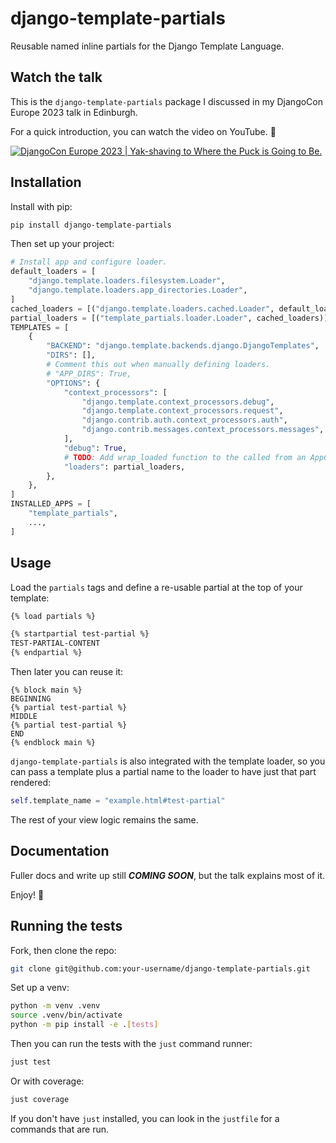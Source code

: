 # django-template-partials

Reusable named inline partials for the Django Template Language.

## Watch the talk

This is the `django-template-partials` package I discussed in my DjangoCon Europe 2023
talk in Edinburgh.

For a quick introduction, you can watch the video on YouTube. 🍿

[![DjangoCon Europe 2023 | Yak-shaving to Where the Puck is Going to Be.](https://img.youtube.com/vi/_3oGI4RC52s/0.jpg)](https://www.youtube.com/watch?v=_3oGI4RC52s)

## Installation

Install with pip:

```bash
pip install django-template-partials
```

Then set up your project:

```python
# Install app and configure loader.
default_loaders = [
    "django.template.loaders.filesystem.Loader",
    "django.template.loaders.app_directories.Loader",
]
cached_loaders = [("django.template.loaders.cached.Loader", default_loaders)]
partial_loaders = [("template_partials.loader.Loader", cached_loaders)]
TEMPLATES = [
    {
        "BACKEND": "django.template.backends.django.DjangoTemplates",
        "DIRS": [],
        # Comment this out when manually defining loaders.
        # "APP_DIRS": True,
        "OPTIONS": {
            "context_processors": [
                "django.template.context_processors.debug",
                "django.template.context_processors.request",
                "django.contrib.auth.context_processors.auth",
                "django.contrib.messages.context_processors.messages",
            ],
            "debug": True,
            # TODO: Add wrap_loaded function to the called from an AppConfig.ready().
            "loaders": partial_loaders,
        },
    },
]
INSTALLED_APPS = [
    "template_partials",
    ...,
]
```

## Usage

Load the `partials` tags and define a re-usable partial at the top of your
template:

```html
{% load partials %}

{% startpartial test-partial %}
TEST-PARTIAL-CONTENT
{% endpartial %}
```

Then later you can reuse it:

```
{% block main %}
BEGINNING
{% partial test-partial %}
MIDDLE
{% partial test-partial %}
END
{% endblock main %}
```

`django-template-partials` is also integrated with the template loader, so you can pass a template plus a partial name to the loader to have just that part rendered:

```python
self.template_name = "example.html#test-partial"
```

The rest of your view logic remains the same.

## Documentation

Fuller docs and write up still ***COMING SOON***, but the talk explains most of
it.

Enjoy! 🚀

## Running the tests

Fork, then clone the repo:

```sh
git clone git@github.com:your-username/django-template-partials.git
```

Set up a venv:

```sh
python -m venv .venv
source .venv/bin/activate
python -m pip install -e .[tests]
```

Then you can run the tests with the `just` command runner: 

```sh
just test
```

Or with coverage: 

```sh
just coverage
```

If you don't have `just` installed, you can look in the `justfile` for a commands that are run.
